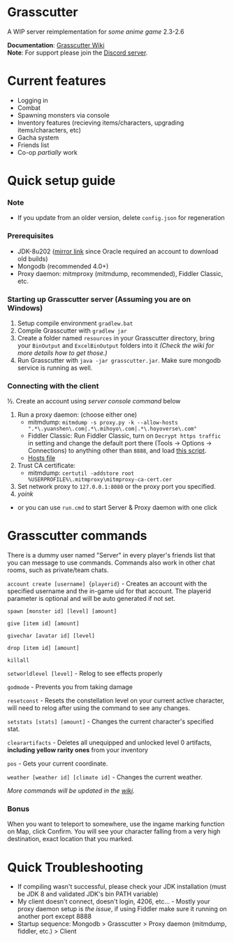 # Grasscutter
A WIP server reimplementation for *some anime game* 2.3-2.6

**Documentation**: [Grasscutter Wiki](https://github.com/Melledy/Grasscutter/wiki/)  
**Note**: For support please join the [Discord server](https://discord.gg/T5vZU6UyeG).
# Current features
* Logging in
* Combat
* Spawning monsters via console
* Inventory features (recieving items/characters, upgrading items/characters, etc)
* Gacha system
* Friends list
* Co-op *partially* work
# Quick setup guide
### Note
* If you update from an older version, delete `config.json` for regeneration

### Prerequisites
* JDK-8u202 ([mirror link](https://mirrors.huaweicloud.com/java/jdk/8u202-b08/) since Oracle required an account to download old builds)
* Mongodb (recommended 4.0+)
* Proxy daemon: mitmproxy (mitmdump, recommended), Fiddler Classic, etc.

### Starting up Grasscutter server (Assuming you are on Windows)
1. Setup compile environment `gradlew.bat`
2. Compile Grasscutter with `gradlew jar`
3. Create a folder named `resources` in your Grasscutter directory, bring your `BinOutput` and `ExcelBinOutput` folders into it *(Check the wiki for more details how to get those.)*
4. Run Grasscutter with `java -jar grasscutter.jar`. Make sure mongodb service is running as well.

### Connecting with the client
½. Create an account using *server console command* below
1. Run a proxy daemon: (choose either one)
	- mitmdump: `mitmdump -s proxy.py -k --allow-hosts ".*\.yuanshen\.com|.*\.mihoyo\.com|.*\.hoyoverse\.com"`
	- Fiddler Classic: Run Fiddler Classic, turn on `Decrypt https traffic` in setting and change the default port there (Tools -> Options -> Connections) to anything other than `8888`, and load [this script](https://github.lunatic.moe/fiddlerscript).
	- [Hosts file](https://github.com/Melledy/Grasscutter/wiki/Running#traffic-route-map)
2. Trust CA certificate:
	- mitmdump: `certutil -addstore root %USERPROFILE%\.mitmproxy\mitmproxy-ca-cert.cer`
2. Set network proxy to `127.0.0.1:8080` or the proxy port you specified.
4. *yoink*

* or you can use `run.cmd` to start Server & Proxy daemon with one click

# Grasscutter commands
There is a dummy user named "Server" in every player's friends list that you can message to use commands. Commands also work in other chat rooms, such as private/team chats.

`account create [username] {playerid}` - Creates an account with the specified username and the in-game uid for that account. The playerid parameter is optional and will be auto generated if not set.

`spawn [monster id] [level] [amount]`

`give [item id] [amount]`

`givechar [avatar id] [level]`

`drop [item id] [amount]`

`killall`

`setworldlevel [level]` - Relog to see effects properly

`godmode` - Prevents you from taking damage

`resetconst` - Resets the constellation level on your current active character, will need to relog after using the command to see any changes.

`setstats [stats] [amount]` - Changes the current character's specified stat.

`clearartifacts` - Deletes all unequipped and unlocked level 0 artifacts, **including yellow rarity ones** from your inventory

`pos` - Gets your current coordinate.

`weather [weather id] [climate id]` - Changes the current weather.

*More commands will be updated in the [wiki](https://github.com/Melledy/Grasscutter/wiki/).*

### Bonus
When you want to teleport to somewhere, use the ingame marking function on Map, click Confirm. You will see your character falling from a very high destination, exact location that you marked.

# Quick Troubleshooting
* If compiling wasn't successful, please check your JDK installation (must be JDK 8 and validated JDK's bin PATH variable)
* My client doesn't connect, doesn't login, 4206, etc... - Mostly your proxy daemon setup is *the issue*, if using Fiddler make sure it running on another port except 8888
* Startup sequence: Mongodb > Grasscutter > Proxy daemon (mitmdump, fiddler, etc.) > Client
